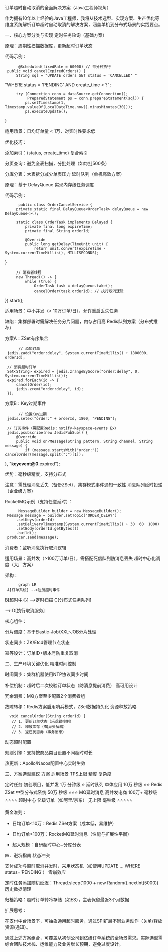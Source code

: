 订单超时自动取消的全面解决方案（Java工程师视角）

作为拥有10年以上经验的Java工程师，我将从技术选型、实现方案、生产优化等维度系统解析订单超时自动取消的解决方案，涵盖单机到分布式场景的实践要点。

一、核心方案分类与实现
定时任务轮询（基础方案）  

原理：周期性扫描数据库，更新超时订单状态  

代码示例：

          @Scheduled(fixedRate = 60000) // 每分钟执行
     public void cancelExpiredOrders() {
         String sql = "UPDATE orders SET status = 'CANCELLED' " 
"WHERE status = 'PENDING' AND create_time < ?";

         try (Connection conn = dataSource.getConnection();
              PreparedStatement ps = conn.prepareStatement(sql)) {
             ps.setTimestamp(1, Timestamp.valueOf(LocalDateTime.now().minusMinutes(30)));
             ps.executeUpdate();
}

     
适用场景：日均订单量 < 1万，对实时性要求低  

优化技巧：

添加索引：(status, create_time) 复合索引

分页查询：避免全表扫描，分批处理（如每批500条）

分库分表：大表拆分减少单表压力
延时队列（单机高效方案）  

原理：基于 DelayQueue 实现内存级任务调度  

代码示例：

          public class OrderCancelService {
         private static final DelayQueue<OrderTask> delayQueue = new DelayQueue<>();
         
         static class OrderTask implements Delayed {
             private final long expireTime;
             private final String orderId;
             
             @Override
             public long getDelay(TimeUnit unit) {
                 return unit.convert(expireTime - System.currentTimeMillis(), MILLISECONDS);
}

         
         // 消费者线程
         new Thread(() -> {
             while (true) {
                 OrderTask task = delayQueue.take();
                 cancelOrder(task.orderId); // 执行取消逻辑
}).start();

适用场景：中小并发（< 10万订单/日），允许重启丢失任务  

缺陷：集群部署时需解决任务分片问题，内存占用高
Redis队列方案（分布式推荐）  

方案A：ZSet有序集合  

          // 添加订单
     jedis.zadd("order:delay", System.currentTimeMillis() + 1800000, orderId);
     
     // 消费超时订单
     Set<String> expired = jedis.zrangeByScore("order:delay", 0, System.currentTimeMillis());
     expired.forEach(id -> {
         cancelOrder(id);
         jedis.zrem("order:delay", id);
     });
     
方案B：Key过期事件  

          // 设置Key过期
     jedis.setex("order:" + orderId, 1800, "PENDING");
     
     // 订阅事件（需配置Redis：notify-keyspace-events Ex）
     jedis.psubscribe(new JedisPubSub() {
         @Override
         public void onPMessage(String pattern, String channel, String message) {
             if (message.startsWith("order:")) cancelOrder(message.split(":")[1]);
}, "__keyevent@0__:expired");

     
优势：毫秒级精度，支持分布式  

注意：需处理消息丢失（备份ZSet）、集群模式事件通知一致性
消息队列延时投递（企业级方案）  

RocketMQ示例（支持任意延时）：

          MessageBuilder builder = new MessageBuilder();
     Message message = builder.setTopic("ORDER_DELAY")
         .setKeys(orderId)
         .setDeliveryTimestamp(System.currentTimeMillis() + 30  60  1000)
         .setBody(orderId.getBytes())
         .build();
     producer.send(message);
     
消费者：监听消息执行取消逻辑  

适用场景：高并发（>100万订单/日），需搭配死信队列防消息丢失
超时中心化调度（大厂方案）  

架构：  

          graph LR
     A[订单系统] -->注册超时事件
 B[超时中心]
-->定时扫描
 C[分布式任务队列]

--> D[执行取消服务]

     
核心组件：

分片调度：基于Elastic-Job/XXL-JOB分片处理

状态同步：ZK/Etcd管理节点状态

幂等设计：订单ID+版本号防重复取消

二、生产环境关键优化
精准时间控制  

时间同步：集群机器使用NTP协议同步时间  

补偿机制：超时后二次校验订单状态（防消息提前消费）
高可用设计  

冗余消费：MQ方案至少配置2个消费者组  

故障转移：Redis方案启用哨兵模式，ZSet数据持久化
资源释放策略  

      void cancelOrder(String orderId) {
       // 1. 更新订单状态（乐观锁控制）
       // 2. 释放库存（MQ异步解耦）
       // 3. 返还优惠券（事务消息）

动态超时配置  

规则引擎：支持按商品类目设置不同超时时长  

热更新：Apollo/Nacos配置中心实时生效

三、方案选型建议
方案          适用场景 TPS上限 精度 复杂度

定时任务 初创项目，低并发 1万 分钟级 ⭐
延时队列 单体应用 10万 秒级 ⭐⭐
Redis ZSet 中型分布式系统 50万 秒级 ⭐⭐⭐
MQ延时消息 高并发电商 100万+ 毫秒级 ⭐⭐⭐⭐
超时中心 亿级订单（如阿里/京东） 无上限 毫秒级 ⭐⭐⭐⭐⭐

黄金准则：  

- 日均订单<10万：Redis ZSet方案（成本低，易维护）  

- 日均订单>100万：RocketMQ延时消息（性能与扩展性平衡）  

- 超大规模：自研超时中心+分库分表

四、避坑指南
状态冲突  

支付成功与超时取消并发时，采用状态机（如使用UPDATE ... WHERE status='PENDING'）
雪崩效应  

定时任务添加随机延迟：Thread.sleep(1000 + new Random().nextInt(5000))
历史数据清理  

归档策略：超时订单转冷存储（如ES），主表保留最近3个月数据

扩展思考：  

在支付中台场景下，可抽象通用超时服务，通过SPI扩展不同业务动作（关单/释放资源/通知）。

通过上述方案组合，可覆盖从初创公司到亿级订单系统的全场景需求。实际选型需综合团队技术栈、运维能力及业务增长预期，避免过度设计。
